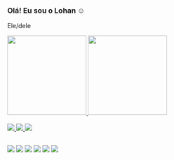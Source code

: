 ### Olá! Eu sou o Lohan ☺
Ele/dele
<div>
  <a href="https://github.com/lohansantos">
  <img height="180em" src="https://github-readme-stats.vercel.app/api?username=lohansantos&show_icons=true&theme=dark&icon_color=b&include_all_commits=true&count_private=true"/>
  <img height="180em" src="https://github-readme-stats.vercel.app/api/top-langs/?username=lohansantos&layout=compact&langs_count=7&theme=dark&icon_color=b"/>
</div>
<div style="display: inline_block"><br>
  <img src="https://img.icons8.com/color/48/000000/javascript--v1.png"/>
  <img src="https://img.icons8.com/color/48/000000/css3.png"/>
  <img src="https://img.icons8.com/color/48/000000/html-5--v1.png"/>
  </div>
  
  ##
  <div>
  <a href = "mailto:lohancarlos28@gmail.com"><img src="https://img.icons8.com/color/48/000000/gmail.png"/></a>
  <a href="https://www.linkedin.com/in/lohansantos" target="_blank"><img src="https://img.icons8.com/color/48/000000/linkedin.png"/></a> 
  <a href="https://www.instagram.com/lohan_sants" target="_blank"><img src="https://img.icons8.com/fluency/48/000000/instagram-new.png"/></a>
     <a href="https://twitter.com/lohan_sants" target="_blank"><img src="https://img.icons8.com/fluency/48/000000/twitter.png"/></a> 
    <a href="https://www.tiktok.com/@lohan_sants" target="_blank"><img src="https://img.icons8.com/color/48/000000/tiktok--v1.png"/></a> 
    <a href="https://www.youtube.com/channel/UCzNI6-6FbNRX8PUrREG1TJg" target="_blank"><img src="https://img.icons8.com/color/48/000000/youtube-play.png"/></a>
  </div>
